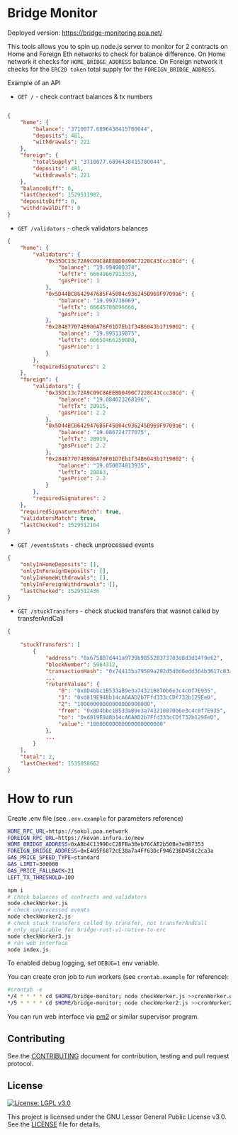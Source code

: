 # Bridge Monitor
Deployed version:
https://bridge-monitoring.poa.net/

This tools allows you to spin up node.js server to monitor for 2 contracts on
Home and Foreign Eth networks to check for balance difference.
On Home network it checks for `HOME_BRIDGE_ADDRESS` balance.
On Foreign network it checks for the `ERC20 token` total supply for the `FOREIGN_BRIDGE_ADDRESS`.

Example of an API 

* `GET /` - check contract balances & tx numbers

```json

{
    "home": {
        "balance": "3710077.6896438415780044",
        "deposits": 481,
        "withdrawals": 221
    },
    "foreign": {
        "totalSupply": "3710077.6896438415780044",
        "deposits": 481,
        "withdrawals": 221
    },
    "balanceDiff": 0,
    "lastChecked": 1529511982,
    "depositsDiff": 0,
    "withdrawalDiff": 0
}
```

* `GET /validators` - check validators balances
```json
{
    "home": {
        "validators": {
            "0x35DC13c72A9C09C8AEEBD0490C7228C43Ccc38Cd": {
                "balance": "19.994900374",
                "leftTx": 66649667913333,
                "gasPrice": 1
            },
            "0x5D44BC8642947685F45004c936245B969F9709a6": {
                "balance": "19.993736069",
                "leftTx": 66645786896666,
                "gasPrice": 1
            },
            "0x284877074B986A78F01D7Eb1f34B6043b1719002": {
                "balance": "19.995139875",
                "leftTx": 66650466250000,
                "gasPrice": 1
            }
        },
        "requiredSignatures": 2
    },
    "foreign": {
        "validators": {
            "0x35DC13c72A9C09C8AEEBD0490C7228C43Ccc38Cd": {
                "balance": "19.084023268196",
                "leftTx": 28915,
                "gasPrice": 2.2
            },
            "0x5D44BC8642947685F45004c936245B969F9709a6": {
                "balance": "19.086724777075",
                "leftTx": 28919,
                "gasPrice": 2.2
            },
            "0x284877074B986A78F01D7Eb1f34B6043b1719002": {
                "balance": "19.050074813935",
                "leftTx": 28863,
                "gasPrice": 2.2
            }
        },
        "requiredSignatures": 2
    },
    "requiredSignaturesMatch": true,
    "validatorsMatch": true,
    "lastChecked": 1529512164
}
```

* `GET /eventsStats` - check unprocessed events
```json
{
    "onlyInHomeDeposits": [],
    "onlyInForeignDeposits": [],
    "onlyInHomeWithdrawals": [],
    "onlyInForeignWithdrawals": [],
    "lastChecked": 1529512436
}
```

* `GET /stuckTransfers` - check stucked transfers that wasnot called by transferAndCall
```json
{
    
    "stuckTransfers": [
        {
            "address": "0x6758B7d441a9739b98552B373703d8d3d14f9e62",
            "blockNumber": 5964312,
            "transactionHash": "0x74413ba79509a292d5d0d6edd364b3617c83a57b13d603de9deb6c8e6b6c6daf",
            ...
            "returnValues": {
                "0": "0x8D4bbc1B533aB9e3a743210870b6e3c4c0f7E935",
                "1": "0xd819E948b14cA6AAD2b7Ffd333cCDf732b129EeD",
                "2": "10000000000000000000000",
                "from": "0x8D4bbc1B533aB9e3a743210870b6e3c4c0f7E935",
                "to": "0xd819E948b14cA6AAD2b7Ffd333cCDf732b129EeD",
                "value": "10000000000000000000000"
            },
            ...
        }
    ],
    "total": 2,
    "lastChecked": 1535058662
}
```

# How to run
Create .env file (see `.env.example` for parameters reference)
```bash
HOME_RPC_URL=https://sokol.poa.network
FOREIGN_RPC_URL=https://kovan.infura.io/mew
HOME_BRIDGE_ADDRESS=0xABb4C1399DcC28FBa3Beb76CAE2b50Be3e087353
FOREIGN_BRIDGE_ADDRESS=0xE405F6872cE38a7a4Ff63DcF946236D458c2ca3a
GAS_PRICE_SPEED_TYPE=standard
GAS_LIMIT=300000
GAS_PRICE_FALLBACK=21
LEFT_TX_THRESHOLD=100
```

```bash
npm i
# check balances of contracts and validators
node checkWorker.js
# check unprocessed events
node checkWorker2.js
# check stuck transfers called by transfer, not transferAndCall
# only applicable for bridge-rust-v1-native-to-erc
node checkWorker3.js
# run web interface
node index.js
```

To enabled debug logging, set `DEBUG=1` env variable.

You can create cron job to run workers (see `crontab.example` for reference):
```bash
#crontab -e
*/4 * * * * cd $HOME/bridge-monitor; node checkWorker.js >>cronWorker.out 2>>cronWorker.err
*/5 * * * * cd $HOME/bridge-monitor; node checkWorker2.js >>cronWorker2.out 2>>cronWorker2.err
```

You can run web interface via [pm2](https://www.npmjs.com/package/pm2) or similar supervisor program.

## Contributing

See the [CONTRIBUTING](../CONTRIBUTING.md) document for contribution, testing and pull request protocol.

## License

[![License: LGPL v3.0](https://img.shields.io/badge/License-LGPL%20v3-blue.svg)](https://www.gnu.org/licenses/lgpl-3.0)

This project is licensed under the GNU Lesser General Public License v3.0. See the [LICENSE](../LICENSE) file for details.
